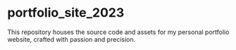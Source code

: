 # portfolio_site_2023
This repository houses the source code and assets for my personal portfolio website, crafted with passion and precision.
